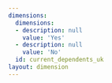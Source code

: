 ```yaml
---
dimensions:
  dimensions:
  - description: null
    value: 'Yes'
  - description: null
    value: 'No'
  id: current_dependents_uk
layout: dimension
---
```

